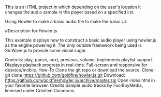 This is an HTML project in which depending on the user's location it changes the audio sample in the player based on a specified list.

Using Howler to make a basic audio file to make the basic UI.


#Description for Howler.js

This example displays how to construct a basic audio player using howler.js as the engine powering it. The only outside framework being used is SiriWave.js to provide some visual sugar.

Controls: play, pause, next, previous, volume.
Implements playlist support.
Displays playback progress in real-time.
Full-screen and responsive for desktop/mobile.
How-To
Clone the git repo or download the source:
Clone: git clone https://github.com/goldfire/howler.js.git
Download: https://github.com/goldfire/howler.js/archive/master.zip
Open index.html in your favorite browser.
Credits
Sample audio tracks by FoolBoyMedia, licensed under Creative Commons.
